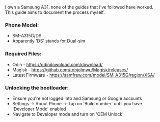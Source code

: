 I own a Samsung A31, none of the guides that I've followed have worked.
This guide aims to document the process myself.

### Phone Model:
- SM-A315G/DS
- Apparently 'DS' stands for Dual-sim

### Required Files:
- Odin - https://odindownload.com/download/
- Magisk - https://github.com/topjohnwu/Magisk/releases/
- Latest Firmware - https://samfrew.com/model/SM-A315G/region/XSA/

### Unlocking the bootloader:
- Ensure you're not logged into and Samsung or Google accounts
- Settings -> About Phone -> Tap on 'Build number' until you have 'Developer Mode' enabled
- Navigate to Developer mode and turn on 'OEM Unlock'
